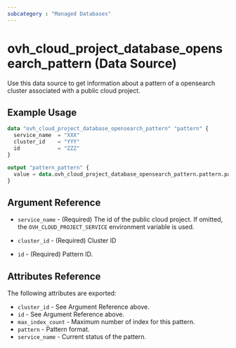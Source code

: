 ```yaml
---
subcategory : "Managed Databases"
---
```


# ovh_cloud_project_database_opensearch_pattern (Data Source)

Use this data source to get information about a pattern of a opensearch cluster associated with a public cloud project.

## Example Usage

```terraform
data "ovh_cloud_project_database_opensearch_pattern" "pattern" {
  service_name  = "XXX"
  cluster_id    = "YYY"
  id            = "ZZZ"
}

output "pattern_pattern" {
  value = data.ovh_cloud_project_database_opensearch_pattern.pattern.pattern
}
```

## Argument Reference

* `service_name` - (Required) The id of the public cloud project. If omitted, the `OVH_CLOUD_PROJECT_SERVICE` environment variable is used.

* `cluster_id` - (Required) Cluster ID

* `id` - (Required) Pattern ID.

## Attributes Reference

The following attributes are exported:

* `cluster_id` - See Argument Reference above.
* `id` - See Argument Reference above.
* `max_index_count` - Maximum number of index for this pattern.
* `pattern` - Pattern format.
* `service_name` - Current status of the pattern.
